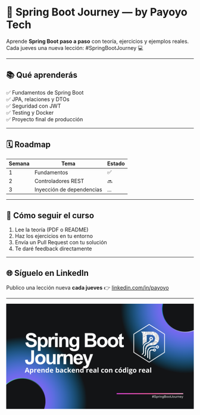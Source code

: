 # 🚀 Spring Boot Journey — by Payoyo Tech

Aprende **Spring Boot paso a paso** con teoría, ejercicios y ejemplos reales.
Cada jueves una nueva lección: #SpringBootJourney 💻

---

## 📚 Qué aprenderás
✅ Fundamentos de Spring Boot  
✅ JPA, relaciones y DTOs  
✅ Seguridad con JWT  
✅ Testing y Docker  
✅ Proyecto final de producción  

---

## 🗓️ Roadmap
| Semana | Tema | Estado |
|--------|------|--------|
| 1 | Fundamentos | ✅ |
| 2 | Controladores REST | 🔜 |
| 3 | Inyección de dependencias | ... |

---

## 📘 Cómo seguir el curso
1. Lee la teoría (PDF o README)  
2. Haz los ejercicios en tu entorno  
3. Envía un Pull Request con tu solución  
4. Te daré feedback directamente  

---

## 🌐 Síguelo en LinkedIn
Publico una lección nueva **cada jueves** 👉 [linkedin.com/in/payoyo](#)

---

![Payoyo Tech banner](docs/banner.png)
